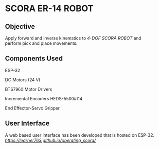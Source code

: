# SCORA ER-14 ROBOT
## Objective

Apply forward and inverse kinematics to *4-DOF SCORA ROBOT* and perform pick and place movements.
## Components Used
ESP-32

DC Motors (24 V)

BTS7960 Motor Drivers

Incremental Encoders HEDS-5500#I14

End Effector-Servo Gripper

## User Interface
A web based user interface has been developed that is hosted on ESP-32.
*https://learner763.github.io/operating_scora/*

